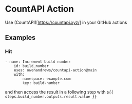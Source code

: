 # CountAPI Action
Use (CountAPI)[https://countapi.xyz/] in your GitHub actions

## Examples

### Hit
```
- name: Increment build number
    id: build_number
    uses: owenandrews/countapi-action@main
    with:
        namespace: example.com
        key: build-number
```
and then access the result in a following step with `${{ steps.build_number.outputs.result.value }}`
